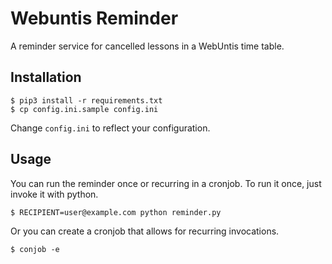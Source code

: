 Webuntis Reminder
=================

A reminder service for cancelled lessons in a WebUntis time table.


Installation
------------

    $ pip3 install -r requirements.txt
    $ cp config.ini.sample config.ini
    
Change `config.ini` to reflect your configuration.
    
Usage
-----

You can run the reminder once or recurring in a cronjob. To run it once, just
invoke it with python.

    $ RECIPIENT=user@example.com python reminder.py
    
Or you can create a cronjob that allows for recurring invocations.

    $ conjob -e
